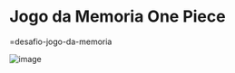 # Jogo da Memoria One Piece
=desafio-jogo-da-memoria


![image](https://user-images.githubusercontent.com/12676148/97510028-96a7c980-1962-11eb-8c7a-da0d498f1ef2.png)
